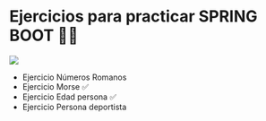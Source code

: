 # Ejercicios para practicar SPRING BOOT 🕺🏻

![](https://media.tenor.com/BJ-9w-MUVCMAAAAC/tis100-sad.gif)

- Ejercicio Números Romanos 
- Ejercicio Morse ✅
- Ejercicio Edad persona ✅
- Ejercicio Persona deportista 
